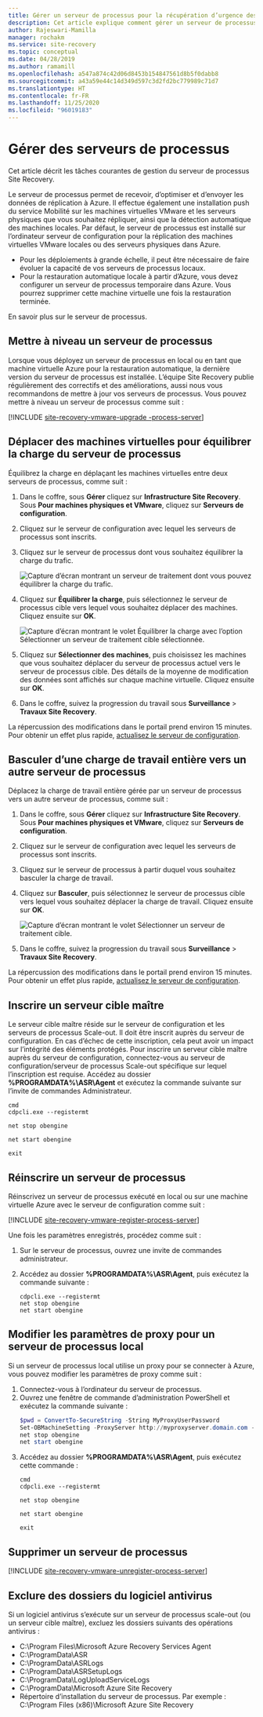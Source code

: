```yaml
---
title: Gérer un serveur de processus pour la récupération d’urgence des machines virtuelles VMware/serveurs physiques dans Azure Site Recovery
description: Cet article explique comment gérer un serveur de processus pour la récupération d’urgence de machines virtuelles VMware et de serveurs physiques à l’aide d’Azure Site Recovery.
author: Rajeswari-Mamilla
manager: rochakm
ms.service: site-recovery
ms.topic: conceptual
ms.date: 04/28/2019
ms.author: ramamill
ms.openlocfilehash: a547a874c42d06d8453b154847561d8b5f0dabb8
ms.sourcegitcommit: a43a59e44c14d349d597c3d2fd2bc779989c71d7
ms.translationtype: HT
ms.contentlocale: fr-FR
ms.lasthandoff: 11/25/2020
ms.locfileid: "96019183"
---
```

# <a name="manage-process-servers"></a>Gérer des serveurs de processus

Cet article décrit les tâches courantes de gestion du serveur de processus Site Recovery.

Le serveur de processus permet de recevoir, d’optimiser et d’envoyer les données de réplication à Azure. Il effectue également une installation push du service Mobilité sur les machines virtuelles VMware et les serveurs physiques que vous souhaitez répliquer, ainsi que la détection automatique des machines locales. Par défaut, le serveur de processus est installé sur l’ordinateur serveur de configuration pour la réplication des machines virtuelles VMware locales ou des serveurs physiques dans Azure. 

- Pour les déploiements à grande échelle, il peut être nécessaire de faire évoluer la capacité de vos serveurs de processus locaux.
- Pour la restauration automatique locale à partir d’Azure, vous devez configurer un serveur de processus temporaire dans Azure. Vous pourrez supprimer cette machine virtuelle une fois la restauration terminée. 

En savoir plus sur le serveur de processus.


## <a name="upgrade-a-process-server"></a>Mettre à niveau un serveur de processus

Lorsque vous déployez un serveur de processus en local ou en tant que machine virtuelle Azure pour la restauration automatique, la dernière version du serveur de processus est installée. L’équipe Site Recovery publie régulièrement des correctifs et des améliorations, aussi nous vous recommandons de mettre à jour vos serveurs de processus. Vous pouvez mettre à niveau un serveur de processus comme suit :

[!INCLUDE [site-recovery-vmware-upgrade -process-server](../../includes/site-recovery-vmware-upgrade-process-server-internal.md)]


## <a name="move-vms-to-balance-the-process-server-load"></a>Déplacer des machines virtuelles pour équilibrer la charge du serveur de processus

Équilibrez la charge en déplaçant les machines virtuelles entre deux serveurs de processus, comme suit :

1. Dans le coffre, sous **Gérer** cliquez sur **Infrastructure Site Recovery**. Sous **Pour machines physiques et VMware**, cliquez sur **Serveurs de configuration**.
2. Cliquez sur le serveur de configuration avec lequel les serveurs de processus sont inscrits.
3. Cliquez sur le serveur de processus dont vous souhaitez équilibrer la charge du trafic.

    ![Capture d’écran montrant un serveur de traitement dont vous pouvez équilibrer la charge du trafic.](media/vmware-azure-manage-process-server/LoadBalance.png)

4. Cliquez sur **Équilibrer la charge**, puis sélectionnez le serveur de processus cible vers lequel vous souhaitez déplacer des machines. Cliquez ensuite sur **OK**.

    ![Capture d’écran montrant le volet Équilibrer la charge avec l’option Sélectionner un serveur de traitement cible sélectionnée.](media/vmware-azure-manage-process-server/LoadPS.PNG)

2. Cliquez sur **Sélectionner des machines**, puis choisissez les machines que vous souhaitez déplacer du serveur de processus actuel vers le serveur de processus cible. Des détails de la moyenne de modification des données sont affichés sur chaque machine virtuelle. Cliquez ensuite sur **OK**. 
3. Dans le coffre, suivez la progression du travail sous **Surveillance** > **Travaux Site Recovery**.

La répercussion des modifications dans le portail prend environ 15 minutes. Pour obtenir un effet plus rapide, [actualisez le serveur de configuration](vmware-azure-manage-configuration-server.md#refresh-configuration-server).

## <a name="switch-an-entire-workload-to-another-process-server"></a>Basculer d’une charge de travail entière vers un autre serveur de processus

Déplacez la charge de travail entière gérée par un serveur de processus vers un autre serveur de processus, comme suit :

1. Dans le coffre, sous **Gérer** cliquez sur **Infrastructure Site Recovery**. Sous **Pour machines physiques et VMware**, cliquez sur **Serveurs de configuration**.
2. Cliquez sur le serveur de configuration avec lequel les serveurs de processus sont inscrits.
3. Cliquez sur le serveur de processus à partir duquel vous souhaitez basculer la charge de travail.
4. Cliquez sur **Basculer**, puis sélectionnez le serveur de processus cible vers lequel vous souhaitez déplacer la charge de travail. Cliquez ensuite sur **OK**.

    ![Capture d’écran montrant le volet Sélectionner un serveur de traitement cible.](media/vmware-azure-manage-process-server/Switch.PNG)

5. Dans le coffre, suivez la progression du travail sous **Surveillance** > **Travaux Site Recovery**.

La répercussion des modifications dans le portail prend environ 15 minutes. Pour obtenir un effet plus rapide, [actualisez le serveur de configuration](vmware-azure-manage-configuration-server.md#refresh-configuration-server).

## <a name="register-a-master-target-server"></a>Inscrire un serveur cible maître

Le serveur cible maître réside sur le serveur de configuration et les serveurs de processus Scale-out. Il doit être inscrit auprès du serveur de configuration. En cas d’échec de cette inscription, cela peut avoir un impact sur l’intégrité des éléments protégés. Pour inscrire un serveur cible maître auprès du serveur de configuration, connectez-vous au serveur de configuration/serveur de processus Scale-out spécifique sur lequel l’inscription est requise. Accédez au dossier **%PROGRAMDATA%\ASR\Agent** et exécutez la commande suivante sur l’invite de commandes Administrateur.

   ```
   cmd
   cdpcli.exe --registermt

   net stop obengine

   net start obengine

   exit
   ```

## <a name="reregister-a-process-server"></a>Réinscrire un serveur de processus

Réinscrivez un serveur de processus exécuté en local ou sur une machine virtuelle Azure avec le serveur de configuration comme suit :

[!INCLUDE [site-recovery-vmware-register-process-server](../../includes/site-recovery-vmware-register-process-server.md)]

Une fois les paramètres enregistrés, procédez comme suit :

1. Sur le serveur de processus, ouvrez une invite de commandes administrateur.
2. Accédez au dossier **%PROGRAMDATA%\ASR\Agent**, puis exécutez la commande suivante :

    ```
    cdpcli.exe --registermt
    net stop obengine
    net start obengine
    ```

## <a name="modify-proxy-settings-for-an-on-premises-process-server"></a>Modifier les paramètres de proxy pour un serveur de processus local

Si un serveur de processus local utilise un proxy pour se connecter à Azure, vous pouvez modifier les paramètres de proxy comme suit :

1. Connectez-vous à l’ordinateur du serveur de processus. 
2. Ouvrez une fenêtre de commande d’administration PowerShell et exécutez la commande suivante :
   ```powershell
   $pwd = ConvertTo-SecureString -String MyProxyUserPassword
   Set-OBMachineSetting -ProxyServer http://myproxyserver.domain.com -ProxyPort PortNumber –ProxyUserName domain\username -ProxyPassword $pwd
   net stop obengine
   net start obengine
   ```
2. Accédez au dossier **%PROGRAMDATA%\ASR\Agent**, puis exécutez cette commande :
   ```
   cmd
   cdpcli.exe --registermt

   net stop obengine

   net start obengine

   exit
   ```

## <a name="remove-a-process-server"></a>Supprimer un serveur de processus

[!INCLUDE [site-recovery-vmware-unregister-process-server](../../includes/site-recovery-vmware-unregister-process-server.md)]

## <a name="exclude-folders-from-anti-virus-software"></a>Exclure des dossiers du logiciel antivirus

Si un logiciel antivirus s’exécute sur un serveur de processus scale-out (ou un serveur cible maître), excluez les dossiers suivants des opérations antivirus :


- C:\Program Files\Microsoft Azure Recovery Services Agent
- C:\ProgramData\ASR
- C:\ProgramData\ASRLogs
- C:\ProgramData\ASRSetupLogs
- C:\ProgramData\LogUploadServiceLogs
- C:\ProgramData\Microsoft Azure Site Recovery
- Répertoire d’installation du serveur de processus. Par exemple : C:\Program Files (x86)\Microsoft Azure Site Recovery